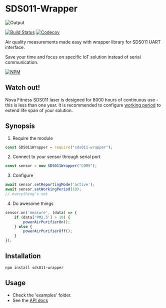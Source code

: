 SDS011-Wrapper
=========
![Output](https://i.imgur.com/iQkamEP.png)

[![Build Status](https://travis-ci.org/triforcely/sds011-wrapper.svg?branch=master)](https://travis-ci.org/triforcely/sds011-wrapper)  [![Codecov](https://img.shields.io/codecov/c/github/triforcely/sds011-wrapper.svg)](https://codecov.io/gh/triforcely/sds011-wrapper)


Air quality measurements made easy with wrapper library for SDS011 UART interface.

Save your time and focus on specific IoT solution instead of serial communication.

[![NPM](https://nodei.co/npm/sds011-wrapper.png)](https://npmjs.org/package/sds011-wrapper)

## Watch out!

Nova Fitness SDS011 laser is designed for 8000 hours of continuous use - this is less than one year. It is recommended to configure [working period](https://github.com/triforcely/sds011-wrapper/wiki/API#SDS011Wrapper+setWorkingPeriod) to extend life span of your solution.

## Synopsis

1. Require the module
```js
const SDS011Wrapper = require("sds011-wrapper");
```
2. Connect to your sensor through serial port
```js
const sensor = new SDS011Wrapper("COM5");
```
3. Configure
```js
await sensor.setReportingMode('active');
await sensor.setWorkingPeriod(10);
// everything's set
```
4. Do awesome things
```js
sensor.on('measure', (data) => {
    if (data['PM2.5'] > 10) {
        powerAirPurifierOn();
    } else {
        powerAirPurifierOff();
    }
});
```

## Installation

  `npm install sds011-wrapper`

## Usage

- Check the 'examples' folder.
- See the [API docs](https://github.com/triforcely/sds011-wrapper/wiki/API)

